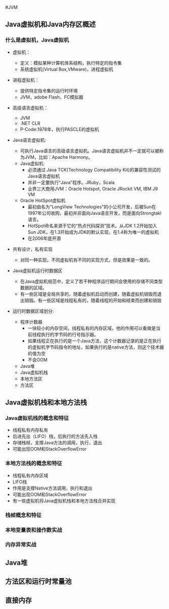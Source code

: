 #JVM

## Java虚拟机和Java内存区概述

### 什么是虚拟机，Java虚拟机

- 虚拟机：
	- 定义：模拟某种计算机体系结构，执行特定的指令集
	- 系统虚拟机(Virtual Box,VMware)，进程虚拟机

- 进程虚拟机：
	- 提供特定指令集的运行时环境
	- JVM，adobe Flash，FC模拟器  

- 高级语言虚拟机：
	 - JVM
	 - .NET CLR
	 - P-Code:1978年，执行PASCLE的虚拟机

- Java语言虚拟机:
	- 可执行Java语言的高级语言虚拟机。Java语言虚拟机并不一定就可以被称为JVM，比如：Apache Harmony。
	- Java虚拟机:
		- 必须通过 Java TCK(Technology Compatibility Kit)的兼容性测试的Java语言虚拟机
		- 并非一定要执行“Java”程序。JRuby，Scala
		- 业界三大商用JVM：Oracle Hotspot, Oracle JRockit VM, IBM J9 VM
	- Oracle HotSpot虚拟机
		- 最初由名为"LongView Technologies"的小公司开发，后被Sun在1997年公司收购，最初并非面向Java语言开发，而是面向Strongtakl语言。
		- HotSpot命名来源于它的“热点代码探测”技术。从JDK 1.2开始加入 Sun JDK，在1.3开始成为JDK的默认实现，在1.4称为唯一的虚拟机
		- 在2006年底开源

- 共有设计，私有实现
	- 对同一种实现，不同虚拟机有不同的实现方式，但是效果是一致的。

- Java虚拟机运行时数据区
	- 在Java虚拟机规范中，定义了若干种程序运行期间会使用的存储不同类型数据的区域。
	- 有一些区域是全局共享的，随着虚拟机启动而创建，随着虚拟机销毁而退出销毁。有一些区域是线程私有的，随着线程的开始和结束而创建和销毁 

- 运行时数据区域划分:
	- 程序计数器
		- 一块较小的内存空间，线程私有的内存区域，他的作用可以看做是当前线程执行的字节码的行号指示器。 
		- 如果线程正在执行的是一个Java方法，这个计数器记录的是正在执行的虚拟机字节码指令的地址，如果执行的是native方法，则这个技术器的值为空
		- 不会OOM
	- Java堆
	- Java虚拟机栈
	- 本地方法区
	- 方法区  

## Java虚拟机栈和本地方法栈

### Java虚拟机栈的概念和特征

- 线程私有内存私有
- 后进先出（LIFO）栈，后执行的方法先入栈
- 存储栈帧，支撑Java方法的调用，执行，退出
- 可能出现OOM和StackOverflowError 

### 本地方法栈的概念和特征

- 线程私有内存区域
- LIFO栈
- 作用是支撑Native方法调用，执行和退出
- 可能出现OOM和StackOverflowError 
- 有一些虚拟机将Java虚拟机栈和本地方法栈合并实现

### 栈帧概念和特征

### 本地变量表和操作数实战

### 内存异常实战

## Java堆

## 方法区和运行时常量池

## 直接内存